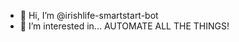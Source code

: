 - 👋 Hi, I’m @irishlife-smartstart-bot 
- 👀 I’m interested in... AUTOMATE ALL THE THINGS!

<!---
irishlife-smartstart-bot/irishlife-smartstart-bot is a ✨ special ✨ repository because its `README.md` (this file) appears on your GitHub profile.
You can click the Preview link to take a look at your changes.
--->
